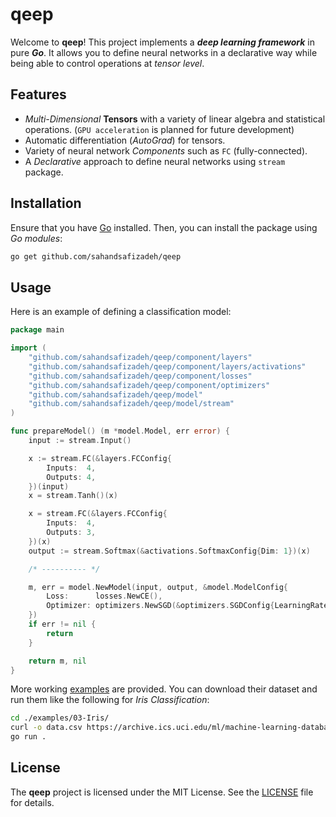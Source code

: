 # qeep

Welcome to **qeep**! This project implements a **_deep learning framework_** in pure **_Go_**. It allows you to define neural networks in a declarative way while being able to control operations at _tensor level_.

## Features

- _Multi-Dimensional_ **Tensors** with a variety of linear algebra and statistical operations. (`GPU acceleration` is planned for future development)
- Automatic differentiation (_AutoGrad_) for tensors.
- Variety of neural network _Components_ such as `FC` (fully-connected).
- A _Declarative_ approach to define neural networks using `stream` package.

## Installation

Ensure that you have [Go](https://go.dev/dl/) installed. Then, you can install the package using _Go modules_:

```bash
go get github.com/sahandsafizadeh/qeep
```

## Usage

Here is an example of defining a classification model:

```go
package main

import (
	"github.com/sahandsafizadeh/qeep/component/layers"
	"github.com/sahandsafizadeh/qeep/component/layers/activations"
	"github.com/sahandsafizadeh/qeep/component/losses"
	"github.com/sahandsafizadeh/qeep/component/optimizers"
	"github.com/sahandsafizadeh/qeep/model"
	"github.com/sahandsafizadeh/qeep/model/stream"
)

func prepareModel() (m *model.Model, err error) {
	input := stream.Input()

	x := stream.FC(&layers.FCConfig{
		Inputs:  4,
		Outputs: 4,
	})(input)
	x = stream.Tanh()(x)

	x = stream.FC(&layers.FCConfig{
		Inputs:  4,
		Outputs: 3,
	})(x)
	output := stream.Softmax(&activations.SoftmaxConfig{Dim: 1})(x)

	/* ---------- */

	m, err = model.NewModel(input, output, &model.ModelConfig{
		Loss:      losses.NewCE(),
		Optimizer: optimizers.NewSGD(&optimizers.SGDConfig{LearningRate: 1e-5}),
	})
	if err != nil {
		return
	}

	return m, nil
}
```

More working [examples](./examples) are provided. You can download their dataset and run them like the following for _Iris Classification_:

```bash
cd ./examples/03-Iris/
curl -o data.csv https://archive.ics.uci.edu/ml/machine-learning-databases/iris/iris.data
go run .
```

## License

The **qeep** project is licensed under the MIT License. See the [LICENSE](./LICENSE) file for details.

